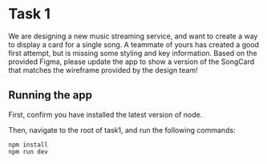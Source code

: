 # Task 1
We are designing a new music streaming service, and want to create a way to display a card for a single song. A teammate of yours has created a good first attempt, but is missing some styling and key information. Based on the provided Figma, please update the app to show a version of the SongCard that matches the wireframe provided by the design team!

## Running the app
First, confirm you have installed the latest version of node.

Then, navigate to the root of task1, and run the following commands:

```
npm install
npm run dev
```